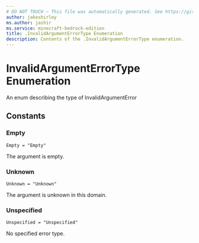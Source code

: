 ```yaml
---
# DO NOT TOUCH — This file was automatically generated. See https://github.com/mojang/minecraftapidocsgenerator to modify descriptions, examples, etc.
author: jakeshirley
ms.author: jashir
ms.service: minecraft-bedrock-edition
title: .InvalidArgumentErrorType Enumeration
description: Contents of the .InvalidArgumentErrorType enumeration.
---
```

# InvalidArgumentErrorType Enumeration

An enum describing the type of InvalidArgumentError

## Constants
### **Empty**
`Empty = "Empty"`

The argument is empty.
### **Unknown**
`Unknown = "Unknown"`

The argument is unknown in this domain.
### **Unspecified**
`Unspecified = "Unspecified"`

No specified error type.
